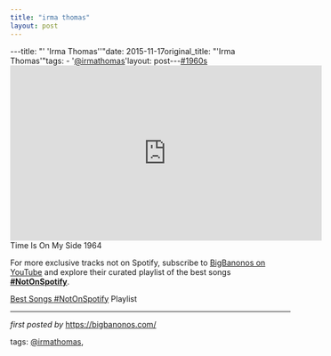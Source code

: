 ```yaml
---
title: "irma thomas"
layout: post
---
```

---title: "' 'Irma Thomas''"date: 2015-11-17original_title: "'Irma Thomas'"tags:  - '[@irmathomas](/tags/irmathomas/)'layout: post---[#1960s](/tags/1960s/) <br /><iframe allowfullscreen="" frameborder="0" height="315" src="https://www.youtube.com/embed/w_ArDnZrmi0?list=PLtuNtuTatqI3X01zTqiujiaUhFaK1PjKA" width="560"></iframe><br />Time Is On My Side 1964 <!--Subscribe and Playlist Links--><div>    <p>For more exclusive tracks not on Spotify, subscribe to <a href="https://www.youtube.com/[@BigBanonos](/tags/BigBanonos/)" target="_blank">BigBanonos on YouTube</a> and explore their curated playlist of the best songs <strong>[#NotOnSpotify](/tags/NotOnSpotify/)</strong>.</p>    <p><a href="https://www.youtube.com/playlist?list=PLtuNtuTatqI0kFahUCbtbfenC_ET5O_tr" target="_blank">Best Songs [#NotOnSpotify](/tags/NotOnSpotify/) Playlist<br /></a></p></div><hr /><p><em>first posted by</em> <a href="https://bigbanonos.com/" rel="noopener" target="_new">https://bigbanonos.com/</a></p><p>tags: [@irmathomas](/tags/irmathomas/),</p>